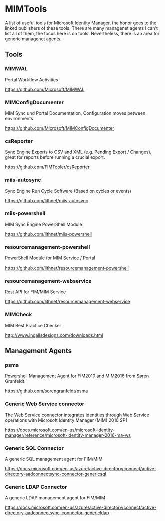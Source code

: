 # MIMTools
A list of useful tools for Microsoft Identity Manager, the honor goes to the linked publishers of these tools. There are many managenet agents I can't list all of them, the focus here is on tools. Nevertheless, there is an area for generic managenet agents.

## Tools

### MIMWAL
Portal Workflow Activities

https://github.com/Microsoft/MIMWAL

### MIMConfigDocumenter
MIM Sync und Portal Documentation, Configuration moves between environments

https://github.com/Microsoft/MIMConfigDocumenter

### csReporter
Sync Engine Exports to CSV and XML (e.g. Pending Export / Changes), great for reports before running a crucial export.

https://github.com/FIMTooler/csReporter

### miis-autosync
Sync Engine Run Cycle Software (Based on cycles or events)

https://github.com/lithnet/miis-autosync

### miis-powershell
MIM Sync Engine PowerShell Module

https://github.com/lithnet/miis-powershell

### resourcemanagement-powershell
PowerShell Module for MIM Service / Portal

https://github.com/lithnet/resourcemanagement-powershell

### resourcemanagement-webservice
Rest API for FIM/MIM Service

https://github.com/lithnet/resourcemanagement-webservice

### MIMCheck
MIM Best Practice Checker

http://www.ingallsdesigns.com/downloads.html

## Management Agents

### psma
Powershell Management Agent for FIM2010 and MIM2016 from Søren Granfeldt

https://github.com/sorengranfeldt/psma

### Generic Web Service connector
The Web Service connector integrates identities through Web Service operations with Microsoft Identity Manager (MIM) 2016 SP1

https://docs.microsoft.com/en-us/microsoft-identity-manager/reference/microsoft-identity-manager-2016-ma-ws

### Generic SQL Connector
A generic SQL management agent for FIM/MIM

https://docs.microsoft.com/en-us/azure/active-directory/connect/active-directory-aadconnectsync-connector-genericsql

### Generic LDAP Connector
A generic LDAP management agent for FIM/MIM

https://docs.microsoft.com/en-us/azure/active-directory/connect/active-directory-aadconnectsync-connector-genericldap
